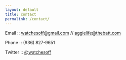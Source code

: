 ```yaml
---
layout: default
title: contact
permalink: /contact/
---
```


Email :: [watchesoff@gmail.com](mailto:watchesoff@gmail.com) // [aggielife@thebatt.com](mailto:aggielife@thebatt.com) 

Phone :: (936) 827-9651

Twitter :: [@watchesoff](https://twitter.com/watchesoff)<br><br><br>